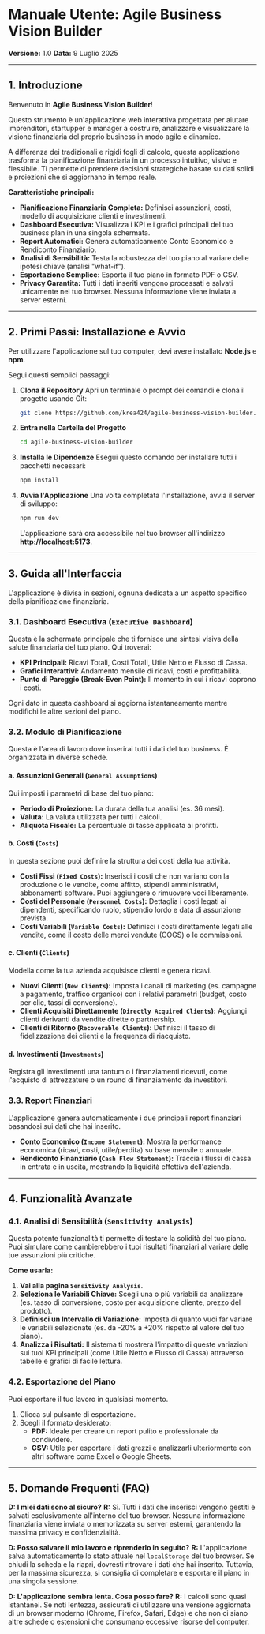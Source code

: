 # Manuale Utente: Agile Business Vision Builder

**Versione:** 1.0
**Data:** 9 Luglio 2025

---

## 1. Introduzione

Benvenuto in **Agile Business Vision Builder**!

Questo strumento è un'applicazione web interattiva progettata per aiutare imprenditori, startupper e manager a costruire, analizzare e visualizzare la visione finanziaria del proprio business in modo agile e dinamico.

A differenza dei tradizionali e rigidi fogli di calcolo, questa applicazione trasforma la pianificazione finanziaria in un processo intuitivo, visivo e flessibile. Ti permette di prendere decisioni strategiche basate su dati solidi e proiezioni che si aggiornano in tempo reale.

**Caratteristiche principali:**
*   **Pianificazione Finanziaria Completa:** Definisci assunzioni, costi, modello di acquisizione clienti e investimenti.
*   **Dashboard Esecutiva:** Visualizza i KPI e i grafici principali del tuo business plan in una singola schermata.
*   **Report Automatici:** Genera automaticamente Conto Economico e Rendiconto Finanziario.
*   **Analisi di Sensibilità:** Testa la robustezza del tuo piano al variare delle ipotesi chiave (analisi "what-if").
*   **Esportazione Semplice:** Esporta il tuo piano in formato PDF o CSV.
*   **Privacy Garantita:** Tutti i dati inseriti vengono processati e salvati unicamente nel tuo browser. Nessuna informazione viene inviata a server esterni.

---

## 2. Primi Passi: Installazione e Avvio

Per utilizzare l'applicazione sul tuo computer, devi avere installato **Node.js** e **npm**.

Segui questi semplici passaggi:

1.  **Clona il Repository**
    Apri un terminale o prompt dei comandi e clona il progetto usando Git:
    ```bash
    git clone https://github.com/krea424/agile-business-vision-builder.git
    ```

2.  **Entra nella Cartella del Progetto**
    ```bash
    cd agile-business-vision-builder
    ```

3.  **Installa le Dipendenze**
    Esegui questo comando per installare tutti i pacchetti necessari:
    ```bash
    npm install
    ```

4.  **Avvia l'Applicazione**
    Una volta completata l'installazione, avvia il server di sviluppo:
    ```bash
    npm run dev
    ```
    L'applicazione sarà ora accessibile nel tuo browser all'indirizzo **http://localhost:5173**.

---

## 3. Guida all'Interfaccia

L'applicazione è divisa in sezioni, ognuna dedicata a un aspetto specifico della pianificazione finanziaria.

### 3.1. Dashboard Esecutiva (`Executive Dashboard`)

Questa è la schermata principale che ti fornisce una sintesi visiva della salute finanziaria del tuo piano. Qui troverai:
*   **KPI Principali:** Ricavi Totali, Costi Totali, Utile Netto e Flusso di Cassa.
*   **Grafici Interattivi:** Andamento mensile di ricavi, costi e profittabilità.
*   **Punto di Pareggio (Break-Even Point):** Il momento in cui i ricavi coprono i costi.

Ogni dato in questa dashboard si aggiorna istantaneamente mentre modifichi le altre sezioni del piano.

### 3.2. Modulo di Pianificazione

Questa è l'area di lavoro dove inserirai tutti i dati del tuo business. È organizzata in diverse schede.

#### a. Assunzioni Generali (`General Assumptions`)
Qui imposti i parametri di base del tuo piano:
*   **Periodo di Proiezione:** La durata della tua analisi (es. 36 mesi).
*   **Valuta:** La valuta utilizzata per tutti i calcoli.
*   **Aliquota Fiscale:** La percentuale di tasse applicata ai profitti.

#### b. Costi (`Costs`)
In questa sezione puoi definire la struttura dei costi della tua attività.
*   **Costi Fissi (`Fixed Costs`):** Inserisci i costi che non variano con la produzione o le vendite, come affitto, stipendi amministrativi, abbonamenti software. Puoi aggiungere o rimuovere voci liberamente.
*   **Costi del Personale (`Personnel Costs`):** Dettaglia i costi legati ai dipendenti, specificando ruolo, stipendio lordo e data di assunzione prevista.
*   **Costi Variabili (`Variable Costs`):** Definisci i costi direttamente legati alle vendite, come il costo delle merci vendute (COGS) o le commissioni.

#### c. Clienti (`Clients`)
Modella come la tua azienda acquisisce clienti e genera ricavi.
*   **Nuovi Clienti (`New Clients`):** Imposta i canali di marketing (es. campagne a pagamento, traffico organico) con i relativi parametri (budget, costo per clic, tassi di conversione).
*   **Clienti Acquisiti Direttamente (`Directly Acquired Clients`):** Aggiungi clienti derivanti da vendite dirette o partnership.
*   **Clienti di Ritorno (`Recoverable Clients`):** Definisci il tasso di fidelizzazione dei clienti e la frequenza di riacquisto.

#### d. Investimenti (`Investments`)
Registra gli investimenti una tantum o i finanziamenti ricevuti, come l'acquisto di attrezzature o un round di finanziamento da investitori.

### 3.3. Report Finanziari

L'applicazione genera automaticamente i due principali report finanziari basandosi sui dati che hai inserito.
*   **Conto Economico (`Income Statement`):** Mostra la performance economica (ricavi, costi, utile/perdita) su base mensile o annuale.
*   **Rendiconto Finanziario (`Cash Flow Statement`):** Traccia i flussi di cassa in entrata e in uscita, mostrando la liquidità effettiva dell'azienda.

---

## 4. Funzionalità Avanzate

### 4.1. Analisi di Sensibilità (`Sensitivity Analysis`)

Questa potente funzionalità ti permette di testare la solidità del tuo piano. Puoi simulare come cambierebbero i tuoi risultati finanziari al variare delle tue assunzioni più critiche.

**Come usarla:**
1.  **Vai alla pagina `Sensitivity Analysis`**.
2.  **Seleziona le Variabili Chiave:** Scegli una o più variabili da analizzare (es. tasso di conversione, costo per acquisizione cliente, prezzo del prodotto).
3.  **Definisci un Intervallo di Variazione:** Imposta di quanto vuoi far variare le variabili selezionate (es. da -20% a +20% rispetto al valore del tuo piano).
4.  **Analizza i Risultati:** Il sistema ti mostrerà l'impatto di queste variazioni sui tuoi KPI principali (come Utile Netto e Flusso di Cassa) attraverso tabelle e grafici di facile lettura.

### 4.2. Esportazione del Piano

Puoi esportare il tuo lavoro in qualsiasi momento.
1.  Clicca sul pulsante di esportazione.
2.  Scegli il formato desiderato:
    *   **PDF:** Ideale per creare un report pulito e professionale da condividere.
    *   **CSV:** Utile per esportare i dati grezzi e analizzarli ulteriormente con altri software come Excel o Google Sheets.

---

## 5. Domande Frequenti (FAQ)

**D: I miei dati sono al sicuro?**
**R:** Sì. Tutti i dati che inserisci vengono gestiti e salvati esclusivamente all'interno del tuo browser. Nessuna informazione finanziaria viene inviata o memorizzata su server esterni, garantendo la massima privacy e confidenzialità.

**D: Posso salvare il mio lavoro e riprenderlo in seguito?**
**R:** L'applicazione salva automaticamente lo stato attuale nel `localStorage` del tuo browser. Se chiudi la scheda e la riapri, dovresti ritrovare i dati che hai inserito. Tuttavia, per la massima sicurezza, si consiglia di completare e esportare il piano in una singola sessione.

**D: L'applicazione sembra lenta. Cosa posso fare?**
**R:** I calcoli sono quasi istantanei. Se noti lentezza, assicurati di utilizzare una versione aggiornata di un browser moderno (Chrome, Firefox, Safari, Edge) e che non ci siano altre schede o estensioni che consumano eccessive risorse del computer.
